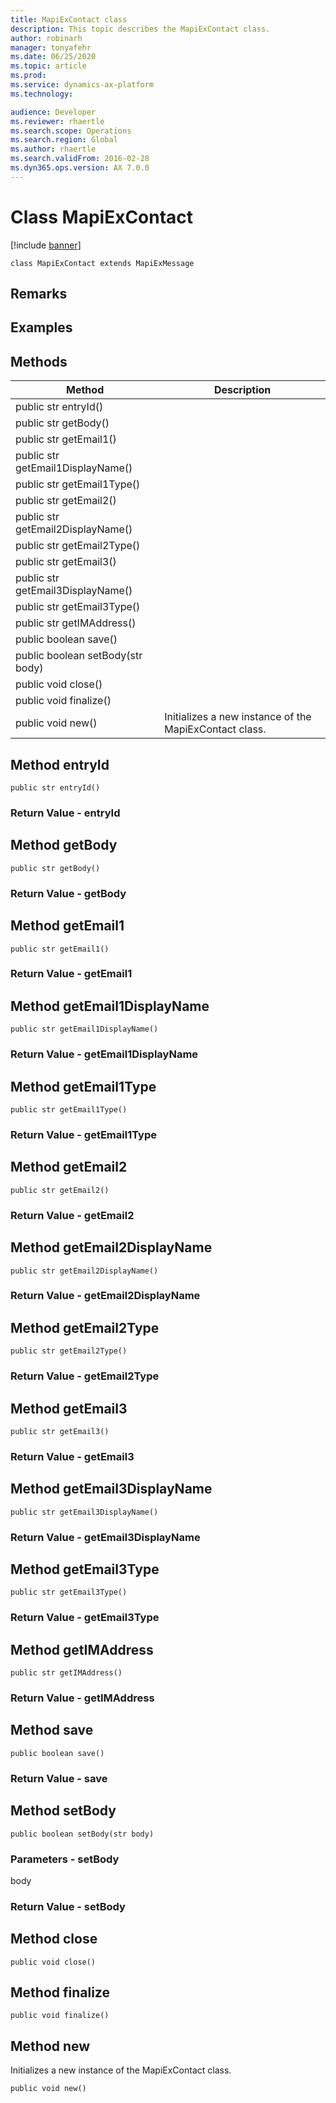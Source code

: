 ```yaml
---
title: MapiExContact class
description: This topic describes the MapiExContact class.
author: robinarh
manager: tonyafehr
ms.date: 06/25/2020
ms.topic: article
ms.prod: 
ms.service: dynamics-ax-platform
ms.technology: 

audience: Developer
ms.reviewer: rhaertle
ms.search.scope: Operations
ms.search.region: Global
ms.author: rhaertle
ms.search.validFrom: 2016-02-28
ms.dyn365.ops.version: AX 7.0.0
---
```


# Class MapiExContact

[!include [banner](../includes/banner.md)]

```xpp
class MapiExContact extends MapiExMessage
```

## Remarks

## Examples

## Methods

| Method                            | Description                                            |
|-----------------------------------|--------------------------------------------------------|
| public str entryId()              |                                                        |
| public str getBody()              |                                                        |
| public str getEmail1()            |                                                        |
| public str getEmail1DisplayName() |                                                        |
| public str getEmail1Type()        |                                                        |
| public str getEmail2()            |                                                        |
| public str getEmail2DisplayName() |                                                        |
| public str getEmail2Type()        |                                                        |
| public str getEmail3()            |                                                        |
| public str getEmail3DisplayName() |                                                        |
| public str getEmail3Type()        |                                                        |
| public str getIMAddress()         |                                                        |
| public boolean save()             |                                                        |
| public boolean setBody(str body)  |                                                        |
| public void close()               |                                                        |
| public void finalize()            |                                                        |
| public void new()                 | Initializes a new instance of the MapiExContact class. |

## Method entryId

```xpp
public str entryId()
```

### Return Value - entryId

## Method getBody

```xpp
public str getBody()
```

### Return Value - getBody

## Method getEmail1

```xpp
public str getEmail1()
```

### Return Value - getEmail1

## Method getEmail1DisplayName

```xpp
public str getEmail1DisplayName()
```

### Return Value - getEmail1DisplayName

## Method getEmail1Type

```xpp
public str getEmail1Type()
```

### Return Value - getEmail1Type

## Method getEmail2

```xpp
public str getEmail2()
```

### Return Value - getEmail2

## Method getEmail2DisplayName

```xpp
public str getEmail2DisplayName()
```

### Return Value - getEmail2DisplayName

## Method getEmail2Type

```xpp
public str getEmail2Type()
```

### Return Value - getEmail2Type

## Method getEmail3

```xpp
public str getEmail3()
```

### Return Value - getEmail3

## Method getEmail3DisplayName

```xpp
public str getEmail3DisplayName()
```

### Return Value - getEmail3DisplayName

## Method getEmail3Type

```xpp
public str getEmail3Type()
```

### Return Value - getEmail3Type

## Method getIMAddress

```xpp
public str getIMAddress()
```

### Return Value - getIMAddress

## Method save

```xpp
public boolean save()
```

### Return Value - save

## Method setBody

```xpp
public boolean setBody(str body)
```

### Parameters - setBody

body  

### Return Value - setBody

## Method close

```xpp
public void close()
```

## Method finalize

```xpp
public void finalize()
```

## Method new

Initializes a new instance of the MapiExContact class.

```xpp
public void new()
```

